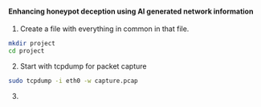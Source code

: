 #### Enhancing honeypot deception using AI generated network information

1) Create a file with everything in common in that file.
```bash
mkdir project
cd project
````

2) Start with tcpdump for packet capture
```bash
sudo tcpdump -i eth0 -w capture.pcap
````

3) 



